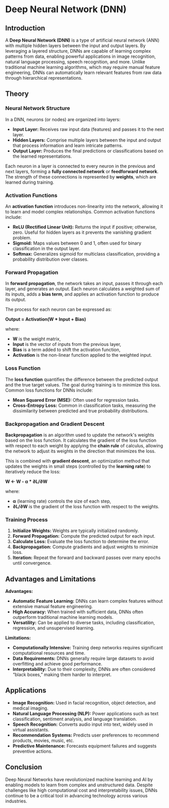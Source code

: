 # Deep Neural Network (DNN)

## Introduction

A **Deep Neural Network (DNN)** is a type of artificial neural network (ANN) with multiple hidden layers between the input and output layers. By leveraging a layered structure, DNNs are capable of learning complex patterns from data, enabling powerful applications in image recognition, natural language processing, speech recognition, and more. Unlike traditional machine learning algorithms, which may require manual feature engineering, DNNs can automatically learn relevant features from raw data through hierarchical representations.

## Theory

### Neural Network Structure

In a DNN, neurons (or nodes) are organized into layers:
- **Input Layer:** Receives raw input data (features) and passes it to the next layer.
- **Hidden Layers:** Comprise multiple layers between the input and output that process information and learn intricate patterns.
- **Output Layer:** Produces the final predictions or classifications based on the learned representations.

Each neuron in a layer is connected to every neuron in the previous and next layers, forming a **fully connected network** or **feedforward network**. The strength of these connections is represented by **weights**, which are learned during training.

### Activation Functions

An **activation function** introduces non-linearity into the network, allowing it to learn and model complex relationships. Common activation functions include:
- **ReLU (Rectified Linear Unit):** Returns the input if positive; otherwise, zero. Useful for hidden layers as it prevents the vanishing gradient problem.
- **Sigmoid:** Maps values between 0 and 1, often used for binary classification in the output layer.
- **Softmax:** Generalizes sigmoid for multiclass classification, providing a probability distribution over classes.

### Forward Propagation

In **forward propagation**, the network takes an input, passes it through each layer, and generates an output. Each neuron calculates a weighted sum of its inputs, adds a **bias term**, and applies an activation function to produce its output.

The process for each neuron can be expressed as:

**Output = Activation(W * Input + Bias)**

where:
- **W** is the weight matrix,
- **Input** is the vector of inputs from the previous layer,
- **Bias** is a term added to shift the activation function,
- **Activation** is the non-linear function applied to the weighted input.

### Loss Function

The **loss function** quantifies the difference between the predicted output and the true target values. The goal during training is to minimize this loss. Common loss functions for DNNs include:
- **Mean Squared Error (MSE):** Often used for regression tasks.
- **Cross-Entropy Loss:** Common in classification tasks, measuring the dissimilarity between predicted and true probability distributions.

### Backpropagation and Gradient Descent

**Backpropagation** is an algorithm used to update the network's weights based on the loss function. It calculates the gradient of the loss function with respect to each weight by applying the **chain rule** of calculus, allowing the network to adjust its weights in the direction that minimizes the loss.

This is combined with **gradient descent**, an optimization method that updates the weights in small steps (controlled by the **learning rate**) to iteratively reduce the loss:

**W ← W - α * ∂L/∂W**

where:
- **α** (learning rate) controls the size of each step,
- **∂L/∂W** is the gradient of the loss function with respect to the weights.

### Training Process

1. **Initialize Weights:** Weights are typically initialized randomly.
2. **Forward Propagation:** Compute the predicted output for each input.
3. **Calculate Loss:** Evaluate the loss function to determine the error.
4. **Backpropagation:** Compute gradients and adjust weights to minimize loss.
5. **Iteration:** Repeat the forward and backward passes over many epochs until convergence.

## Advantages and Limitations

**Advantages:**
- **Automatic Feature Learning:** DNNs can learn complex features without extensive manual feature engineering.
- **High Accuracy:** When trained with sufficient data, DNNs often outperform traditional machine learning models.
- **Versatility:** Can be applied to diverse tasks, including classification, regression, and unsupervised learning.

**Limitations:**
- **Computationally Intensive:** Training deep networks requires significant computational resources and time.
- **Data Requirements:** DNNs generally require large datasets to avoid overfitting and achieve good performance.
- **Interpretability:** Due to their complexity, DNNs are often considered “black boxes,” making them harder to interpret.

## Applications

- **Image Recognition:** Used in facial recognition, object detection, and medical imaging.
- **Natural Language Processing (NLP):** Power applications such as text classification, sentiment analysis, and language translation.
- **Speech Recognition:** Converts audio input into text, widely used in virtual assistants.
- **Recommendation Systems:** Predicts user preferences to recommend products, movies, music, etc.
- **Predictive Maintenance:** Forecasts equipment failures and suggests preventive actions.

## Conclusion

Deep Neural Networks have revolutionized machine learning and AI by enabling models to learn from complex and unstructured data. Despite challenges like high computational cost and interpretability issues, DNNs continue to be a critical tool in advancing technology across various industries.
